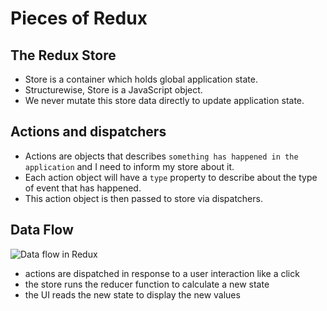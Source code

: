 # Pieces of Redux

## The Redux Store

- Store is a container which holds global application state.
- Structurewise, Store is a JavaScript object.
- We never mutate this store data directly to update application state.

## Actions and dispatchers

- Actions are objects that describes `something has happened in the application` and I need to inform my store about it.
- Each action object will have a `type` property to describe about the type of event that has happened.
- This action object is then passed to store via dispatchers.

## Data Flow

![Data flow in Redux](https://redux.js.org/assets/images/ReduxDataFlowDiagram-49fa8c3968371d9ef6f2a1486bd40a26.gif)


- actions are dispatched in response to a user interaction like a click
- the store runs the reducer function to calculate a new state
- the UI reads the new state to display the new values
